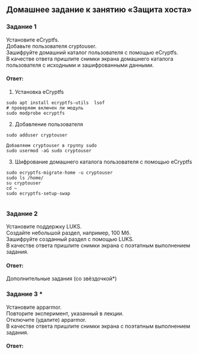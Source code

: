 ## Домашнее задание к занятию «Защита хоста»  

### Задание 1  
Установите eCryptfs.  
Добавьте пользователя cryptouser.  
Зашифруйте домашний каталог пользователя с помощью eCryptfs.  
В качестве ответа пришлите снимки экрана домашнего каталога пользователя с исходными и зашифрованными данными.  

#### Ответ:  
1. Установка eCryptfs  
```
sudo apt install ecryptfs-utils  lsof
# проверяем включен ли модуль
sudo modprobe ecryptfs
```
2. Добавление пользователя
```
sudo adduser cryptouser

Добавляем cryptouser в группу sudo
sudo usermod -aG sudo cryptouser
```
3. Шифрование домашнего каталога пользователя с помощью eCryptfs  
```
sudo ecryptfs-migrate-home -u cryptouser
sudo ls /home/
su cryptouser
cd ~
sudo ecryptfs-setup-swap
```
![]()  

### Задание 2  
Установите поддержку LUKS.  
Создайте небольшой раздел, например, 100 Мб.  
Зашифруйте созданный раздел с помощью LUKS.  
В качестве ответа пришлите снимки экрана с поэтапным выполнением задания.  

#### Ответ:  


Дополнительные задания (со звёздочкой*)  

### Задание 3 *  
Установите apparmor.  
Повторите эксперимент, указанный в лекции.  
Отключите (удалите) apparmor.  
В качестве ответа пришлите снимки экрана с поэтапным выполнением задания.  

#### Ответ:  

